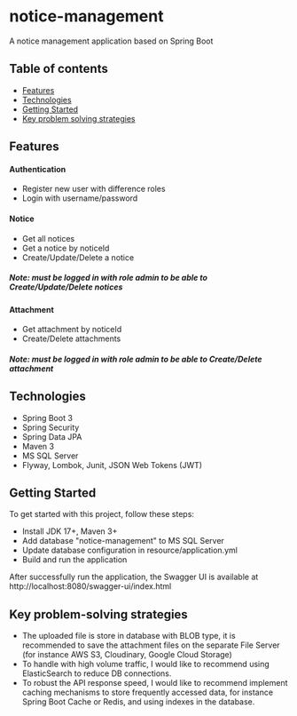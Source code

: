 # notice-management
A notice management application based on Spring Boot

## Table of contents
- [Features](#features)
- [Technologies](#technoloies)
- [Getting Started](#getting-started)
- [Key problem solving strategies](#key-problem-solving-strategies)

<a id="features"></a>
## Features
#### Authentication
- Register new user with difference roles
- Login with username/password
#### Notice
- Get all notices
- Get a notice by noticeId
- Create/Update/Delete a notice
##### Note: must be logged in with role admin to be able to Create/Update/Delete notices
#### Attachment
- Get attachment by noticeId
- Create/Delete attachments
##### Note: must be logged in with role admin to be able to Create/Delete attachment

<a id="technoloies"></a>
## Technologies
- Spring Boot 3 
- Spring Security
- Spring Data JPA
- Maven 3
- MS SQL Server
- Flyway, Lombok, Junit, JSON Web Tokens (JWT)

<a id="getting-started"></a>
## Getting Started
To get started with this project, follow these steps:

- Install JDK 17+, Maven 3+ 
- Add database "notice-management" to MS SQL Server
- Update database configuration in resource/application.yml
- Build and run the application

After successfully run the application, the Swagger UI is available at http://localhost:8080/swagger-ui/index.html

<a id="key-problem-solving-strategies"></a>
## Key problem-solving strategies

- The uploaded file is store in database with BLOB type, it is recommended to save the attachment files on the separate File Server (for instance AWS S3, Cloudinary, Google Cloud Storage)
- To handle with high volume traffic, I would like to recommend using ElasticSearch to reduce DB connections. 
- To robust the API response speed, I would like to recommend implement caching mechanisms to store frequently accessed data, for instance Spring Boot Cache or Redis, and using indexes in the database.